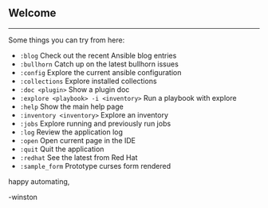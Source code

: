 ## Welcome
--------------------------------------------------------------------------------------

Some things you can try from here:
- `:blog`                                   Check out the recent Ansible blog entries
- `:bullhorn`                               Catch up on the latest bullhorn issues
- `:config`                                 Explore the current ansible configuration
- `:collections`                            Explore installed collections
- `:doc <plugin>`                           Show a plugin doc
- `:explore <playbook> -i <inventory>`      Run a playbook with explore
- `:help`                                   Show the main help page
- `:inventory <inventory>`                  Explore an inventory
- `:jobs`                                   Explore running and previously run jobs 
- `:log`                                    Review the application log    
- `:open`                                   Open current page in the IDE
- `:quit`                                   Quit the application
- `:redhat`                                 See the latest from Red Hat
- `:sample_form`                            Prototype curses form rendered

happy automating,

-winston